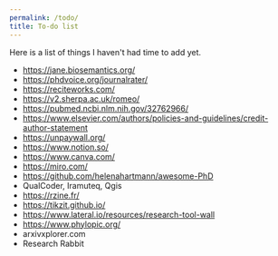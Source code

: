 ```yaml
---
permalink: /todo/
title: To-do list
---
```


Here is a list of things I haven't had time to add yet.

- https://jane.biosemantics.org/
- https://phdvoice.org/journalrater/
- https://reciteworks.com/
- https://v2.sherpa.ac.uk/romeo/
- https://pubmed.ncbi.nlm.nih.gov/32762966/
- https://www.elsevier.com/authors/policies-and-guidelines/credit-author-statement
- https://unpaywall.org/
- https://www.notion.so/
- https://www.canva.com/
- https://miro.com/
- https://github.com/helenahartmann/awesome-PhD
- QualCoder, Iramuteq, Qgis
- https://rzine.fr/
- https://tikzit.github.io/
- https://www.lateral.io/resources/research-tool-wall
- https://www.phylopic.org/
- arxivxplorer.com
- Research Rabbit